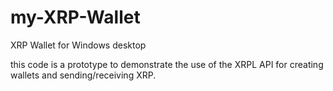 # my-XRP-Wallet
XRP Wallet for Windows desktop

this code is a prototype to demonstrate the use of the XRPL API for creating wallets and sending/receiving XRP.
